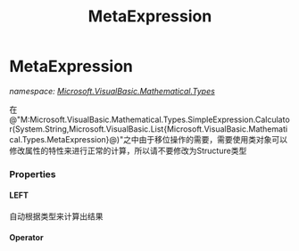 ﻿---
title: MetaExpression
---

# MetaExpression
_namespace: [Microsoft.VisualBasic.Mathematical.Types](N-Microsoft.VisualBasic.Mathematical.Types.html)_

在@"M:Microsoft.VisualBasic.Mathematical.Types.SimpleExpression.Calculator(System.String,Microsoft.VisualBasic.List{Microsoft.VisualBasic.Mathematical.Types.MetaExpression}@)"之中由于移位操作的需要，需要使用类对象可以修改属性的特性来进行正常的计算，所以请不要修改为Structure类型



### Properties

#### LEFT
自动根据类型来计算出结果
#### Operator


